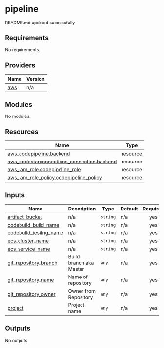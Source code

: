 # pipeline

<!-- BEGINNING OF PRE-COMMIT-TERRAFORM DOCS HOOK -->
README.md updated successfully
<!-- END OF PRE-COMMIT-TERRAFORM DOCS HOOK -->

<!-- BEGIN_TF_DOCS -->
## Requirements

No requirements.

## Providers

| Name | Version |
|------|---------|
| <a name="provider_aws"></a> [aws](#provider\_aws) | n/a |

## Modules

No modules.

## Resources

| Name | Type |
|------|------|
| [aws_codepipeline.backend](https://registry.terraform.io/providers/hashicorp/aws/latest/docs/resources/codepipeline) | resource |
| [aws_codestarconnections_connection.backend](https://registry.terraform.io/providers/hashicorp/aws/latest/docs/resources/codestarconnections_connection) | resource |
| [aws_iam_role.codepipeline_role](https://registry.terraform.io/providers/hashicorp/aws/latest/docs/resources/iam_role) | resource |
| [aws_iam_role_policy.codepipeline_policy](https://registry.terraform.io/providers/hashicorp/aws/latest/docs/resources/iam_role_policy) | resource |

## Inputs

| Name | Description | Type | Default | Required |
|------|-------------|------|---------|:--------:|
| <a name="input_artifact_bucket"></a> [artifact\_bucket](#input\_artifact\_bucket) | n/a | `string` | n/a | yes |
| <a name="input_codebuild_build_name"></a> [codebuild\_build\_name](#input\_codebuild\_build\_name) | n/a | `string` | n/a | yes |
| <a name="input_codebuild_testing_name"></a> [codebuild\_testing\_name](#input\_codebuild\_testing\_name) | n/a | `string` | n/a | yes |
| <a name="input_ecs_cluster_name"></a> [ecs\_cluster\_name](#input\_ecs\_cluster\_name) | n/a | `string` | n/a | yes |
| <a name="input_ecs_service_name"></a> [ecs\_service\_name](#input\_ecs\_service\_name) | n/a | `string` | n/a | yes |
| <a name="input_git_repository_branch"></a> [git\_repository\_branch](#input\_git\_repository\_branch) | Build branch aka Master | `any` | n/a | yes |
| <a name="input_git_repository_name"></a> [git\_repository\_name](#input\_git\_repository\_name) | Name of repository | `any` | n/a | yes |
| <a name="input_git_repository_owner"></a> [git\_repository\_owner](#input\_git\_repository\_owner) | Owner from Repository | `any` | n/a | yes |
| <a name="input_project"></a> [project](#input\_project) | Project name | `any` | n/a | yes |

## Outputs

No outputs.
<!-- END_TF_DOCS -->
